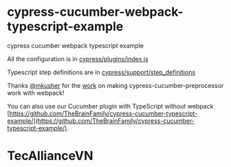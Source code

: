 # cypress-cucumber-webpack-typescript-example
cypress cucumber webpack typescript example

All the configuration is in [cypress/plugins/index.js](cypress/plugins/index.js)

Typescript step definitions are in [cypress/support/step_definitions](cypress/support/step_definitions)

Thanks [@mkusher](https://github.com/mkusher) for the [work](https://github.com/TheBrainFamily/cypress-cucumber-preprocessor/pull/115) on making cypress-cucumber-preprocessor work with webpack!

You can also use our Cucumber plugin with TypeScript without webpack [https://github.com/TheBrainFamily/cypress-cucumber-typescript-example/](https://github.com/TheBrainFamily/cypress-cucumber-typescript-example/).
# TecAllianceVN

